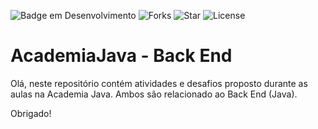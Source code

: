 ![Badge em Desenvolvimento](https://img.shields.io/github/issues/vsouzadev/AcademiaJava-FrontEnd)
![Forks](https://img.shields.io/github/forks/vsouzadev/AcademiaJava-FrontEnd)
![Star](https://img.shields.io/github/forks/vsouzadev/AcademiaJava-FrontEnd)
![License](https://img.shields.io/github/license/vsouzadev/AcademiaJava-FrontEnd)

<p><h1 align="left">AcademiaJava - Back End</h1></p>

<p>Olá, neste repositório contém atividades e desafios proposto durante as aulas na Academia Java. Ambos são relacionado ao Back End (Java).

<p>Obrigado!

